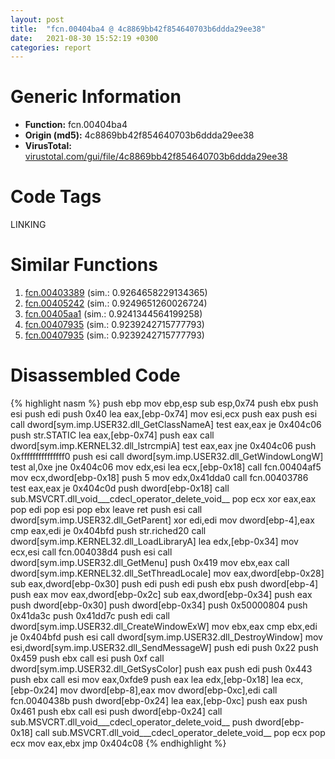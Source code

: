 ```yaml
---
layout: post
title:  "fcn.00404ba4 @ 4c8869bb42f854640703b6ddda29ee38"
date:   2021-08-30 15:52:19 +0300
categories: report
---
```


# Generic Information
- **Function:** fcn.00404ba4
- **Origin (md5):** 4c8869bb42f854640703b6ddda29ee38
- **VirusTotal:** [virustotal.com/gui/file/4c8869bb42f854640703b6ddda29ee38][virustotal_ref]

# Code Tags
<span class="tag" id="LINKING">LINKING</span>


# Similar Functions

1. [fcn.00403389][similar_1_ref] (sim.: 0.9264658229134365)
2. [fcn.00405242][similar_2_ref] (sim.: 0.9249651260026724)
3. [fcn.00405aa1][similar_3_ref] (sim.: 0.9241344564199258)
4. [fcn.00407935][similar_4_ref] (sim.: 0.9239242715777793)
5. [fcn.00407935][similar_5_ref] (sim.: 0.9239242715777793)


# Disassembled Code

{% highlight nasm %}
push ebp
mov ebp,esp
sub esp,0x74
push ebx
push esi
push edi
push 0x40
lea eax,[ebp-0x74]
mov esi,ecx
push eax
push esi
call dword[sym.imp.USER32.dll_GetClassNameA]
test eax,eax
je 0x404c06
push str.STATIC
lea eax,[ebp-0x74]
push eax
call dword[sym.imp.KERNEL32.dll_lstrcmpiA]
test eax,eax
jne 0x404c06
push 0xfffffffffffffff0
push esi
call dword[sym.imp.USER32.dll_GetWindowLongW]
test al,0xe
jne 0x404c06
mov edx,esi
lea ecx,[ebp-0x18]
call fcn.00404af5
mov ecx,dword[ebp-0x18]
push 5
mov edx,0x41dda0
call fcn.00403786
test eax,eax
je 0x404c0d
push dword[ebp-0x18]
call sub.MSVCRT.dll_void___cdecl_operator_delete_void__
pop ecx
xor eax,eax
pop edi
pop esi
pop ebx
leave 
ret 
push esi
call dword[sym.imp.USER32.dll_GetParent]
xor edi,edi
mov dword[ebp-4],eax
cmp eax,edi
je 0x404bfd
push str.riched20
call dword[sym.imp.KERNEL32.dll_LoadLibraryA]
lea edx,[ebp-0x34]
mov ecx,esi
call fcn.004038d4
push esi
call dword[sym.imp.USER32.dll_GetMenu]
push 0x419
mov ebx,eax
call dword[sym.imp.KERNEL32.dll_SetThreadLocale]
mov eax,dword[ebp-0x28]
sub eax,dword[ebp-0x30]
push edi
push edi
push ebx
push dword[ebp-4]
push eax
mov eax,dword[ebp-0x2c]
sub eax,dword[ebp-0x34]
push eax
push dword[ebp-0x30]
push dword[ebp-0x34]
push 0x50000804
push 0x41da3c
push 0x41dd7c
push edi
call dword[sym.imp.USER32.dll_CreateWindowExW]
mov ebx,eax
cmp ebx,edi
je 0x404bfd
push esi
call dword[sym.imp.USER32.dll_DestroyWindow]
mov esi,dword[sym.imp.USER32.dll_SendMessageW]
push edi
push 0x22
push 0x459
push ebx
call esi
push 0xf
call dword[sym.imp.USER32.dll_GetSysColor]
push eax
push edi
push 0x443
push ebx
call esi
mov eax,0xfde9
push eax
lea edx,[ebp-0x18]
lea ecx,[ebp-0x24]
mov dword[ebp-8],eax
mov dword[ebp-0xc],edi
call fcn.0040438b
push dword[ebp-0x24]
lea eax,[ebp-0xc]
push eax
push 0x461
push ebx
call esi
push dword[ebp-0x24]
call sub.MSVCRT.dll_void___cdecl_operator_delete_void__
push dword[ebp-0x18]
call sub.MSVCRT.dll_void___cdecl_operator_delete_void__
pop ecx
pop ecx
mov eax,ebx
jmp 0x404c08
{% endhighlight %}


[similar_1_ref]: /report/fcn.00403389@73677cb40830e94fbfb5483ff33e40b9
[similar_2_ref]: /report/fcn.00405242@73677cb40830e94fbfb5483ff33e40b9
[similar_3_ref]: /report/fcn.00405aa1@e38ba004520fa1a86a35b63e8d5843ef
[similar_4_ref]: /report/fcn.00407935@e7582fc3dadb394a1457ab7e7fbbe9a7
[similar_5_ref]: /report/fcn.00407935@6c8b5339bada4cbd03f0f446da640707
[virustotal_ref]: https://www.virustotal.com/gui/file/4c8869bb42f854640703b6ddda29ee38